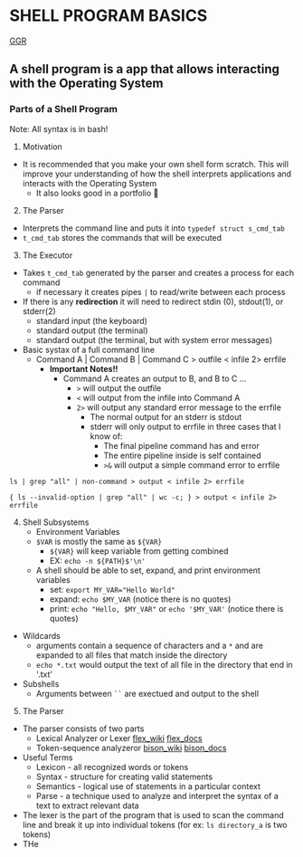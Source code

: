 # __SHELL PROGRAM BASICS__

[GGR](https://www.cs.purdue.edu/homes/grr/SystemsProgrammingBook/Book/Chapter5-WritingYourOwnShell.pdf)

## **A shell program is a app that allows interacting with the Operating System**
### **Parts of a Shell Program**

Note: All syntax is in bash!

1. Motivation
* It is recommended that you make your own shell form scratch. This will improve your understanding of how the shell interprets applications and interacts with the Operating System
  * It also looks good in a portfolio 🙂
2. The Parser
  * Interprets the command line and puts it into ```typedef struct s_cmd_tab```
  * ```t_cmd_tab``` stores the commands that will be executed
3. The Executor
  * Takes ```t_cmd_tab``` generated by the parser and creates a process for each command
    * if necessary it creates pipes ```|``` to read/write between each process
  * If there is any **redirection** it will need to redirect stdin (0), stdout(1), or stderr(2)
    * standard input  (the keyboard)
    * standard output (the terminal)
    * standard output (the terminal, but with system error messages)
  * Basic systax of a full command line
    * Command A | Command B | Command C > outfile < infile 2> errfile
      * **Important Notes!!**
        * Command A creates an output to B, and B to C ...
          * ```>``` will output the outfile
          * ```<``` will output from the infile into Command A
          * ```2>``` will output any standard error message to the errfile
            * The normal output for an stderr is stdout
            * stderr will only output to errfile in three cases that I know of:
              * The final pipeline command has and error
              * The entire pipeline inside is self contained
              * ```>&``` will output a simple command error to errfile
```
ls | grep "all" | non-command > output < infile 2> errfile
```
```
{ ls --invalid-option | grep "all" | wc -c; } > output < infile 2> errfile
```
4. Shell Subsystems
   * Environment Variables
    * ```$VAR``` is mostly the same as ```${VAR}```
      * ```${VAR}``` will keep variable from getting combined
      * EX: ```echo -n ${PATH}$'\n'```
    * A shell should be able to set, expand, and print environment variables
      * set:  ```export MY_VAR="Hello World"```
      * expand: ```echo $MY_VAR``` (notice there is no quotes)
      * print: ```echo "Hello, $MY_VAR"``` or ```echo '$MY_VAR'``` (notice there is quotes)
  * Wildcards
    * arguments contain a sequence of characters and a ```*``` and are expanded to all files that match inside the directory
    * ```echo *.txt``` would output the text of all file in the directory that end in '.txt'
  * Subshells
    * Arguments between ``` `` ``` are exectued and output to the shell
5. The Parser
 * The parser consists of two parts
   * Lexical Analyzer or Lexer [flex_wiki](https://en.wikipedia.org/wiki/Flex_(lexical_analyser_generator)) [flex_docs](https://github.com/westes/flex)
   * Token-sequence analyzeror [bison_wiki](https://en.wikipedia.org/wiki/GNU_Bison) [bison_docs](https://www.gnu.org/software/bison/manual/bison.html#FAQ)
 * Useful Terms
     * Lexicon - all recognized words or tokens
     * Syntax - structure for creating valid statements
     * Semantics - logical use of statements in a particular context
     * Parse - a technique used to analyze and interpret the syntax of a text to extract relevant data
 * The lexer is the part of the program that is used to scan the command line and break it up into individual tokens (for ex: ```ls directory_a``` is two tokens)
 * THe 

